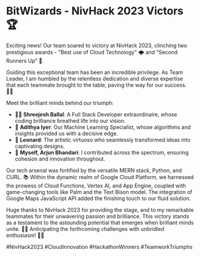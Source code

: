 # BitWizards - NivHack 2023 Victors 🏆

Exciting news! Our team soared to victory at NivHack 2023, clinching two prestigious awards - "Best use of Cloud Technology" 🌩️ and "Second Runners Up" 🥈.

Guiding this exceptional team has been an incredible privilege. As Team Leader, I am humbled by the relentless dedication and diverse expertise that each teammate brought to the table, paving the way for our success. 💪🏼

Meet the brilliant minds behind our triumph:

- 👨‍💻 **Shreejesh Ballal**: A Full Stack Developer extraordinaire, whose coding brilliance breathed life into our vision.
- 🤖 **Adithya Iyer**: Our Machine Learning Specialist, whose algorithms and insights provided us with a decisive edge.
- 🎨 **Leonard**: The artistic virtuoso who seamlessly transformed ideas into captivating designs.
- 🧠 **Myself, Arjun Bhandari**: I contributed across the spectrum, ensuring cohesion and innovation throughout.

Our tech arsenal was fortified by the versatile MERN stack, Python, and CURL. 📚 Within the dynamic realm of Google Cloud Platform, we harnessed the prowess of Cloud Functions, Vertex AI, and App Engine, coupled with game-changing tools like Palm and the Text Bison model. The integration of Google Maps JavaScript API added the finishing touch to our fluid solution.

Huge thanks to NivHack 2023 for providing the stage, and to my remarkable teammates for their unwavering passion and brilliance. This victory stands as a testament to the astounding potential that emerges when brilliant minds unite. 🙌🏼 Anticipating the forthcoming challenges with unbridled enthusiasm! 🚀🔥

\#NivHack2023 #CloudInnovation #HackathonWinners #TeamworkTriumphs
